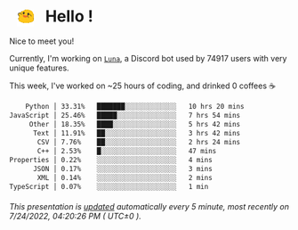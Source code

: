 <h1>   <img src="./spoinky.gif" style="vertical-align:middle;" width="30px">   Hello ! </h1>

Nice to meet you!

Currently, I'm working on <a href='https://github.com/Asgarrrr/Luna'>`Luna`</a>, a Discord bot used by 74917 users with very unique features.

This week, I've worked on ~25 hours of coding, and drinked 0 coffees ☕

```
    Python │ 33.31%   ███████░░░░░░░░░░░░░   10 hrs 20 mins
JavaScript │ 25.46%   █████░░░░░░░░░░░░░░░   7 hrs 54 mins
     Other │ 18.35%   ████░░░░░░░░░░░░░░░░   5 hrs 42 mins
      Text │ 11.91%   ██░░░░░░░░░░░░░░░░░░   3 hrs 42 mins
       CSV │ 7.76%    ██░░░░░░░░░░░░░░░░░░   2 hrs 24 mins
       C++ │ 2.53%    █░░░░░░░░░░░░░░░░░░░   47 mins
Properties │ 0.22%    ░░░░░░░░░░░░░░░░░░░░   4 mins
      JSON │ 0.17%    ░░░░░░░░░░░░░░░░░░░░   3 mins
       XML │ 0.14%    ░░░░░░░░░░░░░░░░░░░░   2 mins
TypeScript │ 0.07%    ░░░░░░░░░░░░░░░░░░░░   1 min
```

###### This presentation is [updated](https://github.com/Asgarrrr) automatically every 5 minute, most recently on 7/24/2022, 04:20:26 PM ( UTC±0 ).